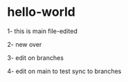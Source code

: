 
# hello-world

1- this is main file-edited

2- new over

3- edit on branches

4- edit on main to test sync to branches

